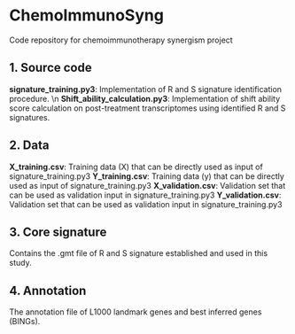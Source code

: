 # ChemoImmunoSyng
Code repository for chemoimmunotherapy synergism project

## 1. Source code
__signature_training.py3__: Implementation of R and S signature identification procedure. \n
__Shift_ability_calculation.py3__: Implementation of shift ability score calculation on post-treatment transcriptomes using identified R and S signatures.

## 2. Data
__X_training.csv__: Training data (X) that can be directly used as input of signature_training.py3
__Y_training.csv__: Training data (y) that can be directly used as input of signature_training.py3
__X_validation.csv__: Validation set that can be used as validation input in signature_training.py3
__Y_validation.csv__: Validation set that can be used as validation input in signature_training.py3

## 3. Core signature
Contains the .gmt file of R and S signature established and used in this study.

## 4. Annotation
The annotation file of L1000 landmark genes and best inferred genes (BINGs).
